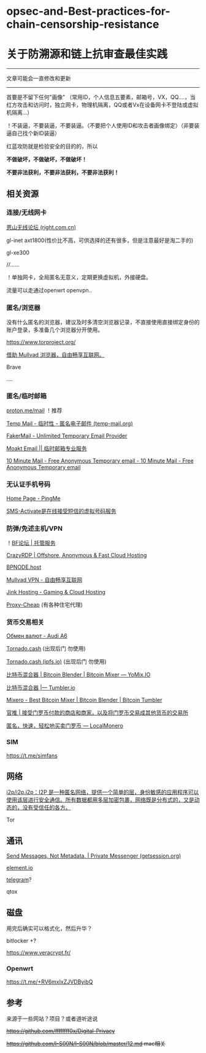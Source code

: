 # opsec-and-Best-practices-for-chain-censorship-resistance
# 关于防溯源和链上抗审查最佳实践

-----------------

文章可能会一直修改和更新

-----------------

首要是不留下任何"画像"  （常用ID，个人信息五要素，邮箱号，VX，QQ....，当红方攻击和访问时，独立网卡，物理机隔离，QQ或者Vx在设备网卡不登陆或虚拟机隔离...）

！不装逼，不要装逼，不要装逼。（不要把个人使用ID和攻击者画像绑定）（非要装逼自己找个新ID装逼）

红蓝攻防就是检验安全的目的的，所以

**不做破坏，不做破坏，不做破坏！**

**不要非法获利，不要非法获利，不要非法获利！**



## 相关资源

### 连接/无线网卡

[恩山无线论坛 (right.com.cn)](https://www.right.com.cn/forum/)

gl-inet axt1800(性价比不高，可供选择的还有很多，但是注意最好是淘二手的)

gl-xe300

//......

！单独网卡，全局匿名无意义，定期更换虚拟机，外接硬盘。

流量可以走通过openwrt  openvpn..

### 匿名/浏览器

没有什么匿名的浏览器，建议及时多清空浏览器记录，不直接使用直接绑定身份的账户登录，多准备几个浏览器分开使用。

https://www.torproject.org/   

[借助 Mullvad 浏览器，自由畅享互联网。](https://mullvad.net/zh-hans/browser)

Brave

....

### 匿名/临时邮箱

[proton.me/mail](https://proton.me/mail) ！推荐

[Temp Mail - 临时性 - 匿名电子邮件 (temp-mail.org)](https://temp-mail.org/zh/)

[FakerMail - Unlimited Temporary Email Provider](https://fakermail.com/)

[Moakt Email || 临时邮箱专业服务](https://www.moakt.com/zh/)

[10 Minute Mail - Free Anonymous Temporary email - 10 Minute Mail - Free Anonymous Temporary email](https://10minutemail.com/)

### 无认证手机号码

[Home Page - PingMe](https://pingme.tel/)

[SMS-Activate是在线接受短信的虚拟号码服务](https://sms-activate.org/cn)

### 防弹/免述主机/VPN

！[BF论坛 | 托管服务](https://breachforums.is/Forum-Hosting-Services)

[CrazyRDP | Offshore, Anonymous & Fast Cloud Hosting](https://crazyrdp.com/)

[BPNODE.host](https://bpnode.host/)

[Mullvad VPN - 自由畅享互联网](https://mullvad.net/zh-hans)

[Jink Hosting - Gaming & Cloud Hosting](https://jink.host/)

[Proxy-Cheap](https://www.proxy-cheap.com/) (有各种住宅代理)

### 货币交易相关

[Обмен валют - Audi A6](https://audia6.best/)

[Tornado.cash](https://tornado.ws/) (出现后门 勿使用)

[Tornado.cash (ipfs.io)](https://ipfs.io/ipns/tornadocash.eth/) (出现后门 勿使用)

[比特币混合器 | Bitcoin Blender | Bitcoin Mixer — YoMix.IO](https://yomix.io/zh)

[比特币混合器 |— Tumbler.io](https://tumbler.io/zh/)

[Mixero - Best Bitcoin Mixer | Bitcoin Blender | Bitcoin Tumbler](https://mixero.io/)

[官推 | 接受门罗币付款的商店和商家，以及将门罗币交易成其他货币的交易所](https://www.getmonero.org/community/merchants/index.html)

[匿名，快速，轻松地买卖门罗币 — LocalMonero](https://localmonero.co/)

### SIM

https://t.me/simfans

## 网络

[i2p/i2p.i2p：I2P 是一种匿名网络，提供一个简单的层，身份敏感的应用程序可以使用该层进行安全通信。所有数据都用多层加密包裹，网络既是分布式的，又是动态的，没有受信任的各方。](https://github.com/i2p/i2p.i2p)

Tor

## 通讯

[ Send Messages, Not Metadata. | Private Messenger (getsession.org)](https://getsession.org/)

[element.io](https://element.io/)

[telegram](https://telegram.org/)?

qtox

## 磁盘

用完后确实可以格式化，然后升华？

bitlocker +?

https://www.veracrypt.fr/

### Openwrt

https://t.me/+RV6mxIxZJVDByibQ 





## 参考

来源于一些网站？项目？或者道听途说

~~https://github.com/ffffffff0x/Digital-Privacy~~

~~https://github.com/I-S00N/I-S00N/blob/master/12.md mac相关~~



